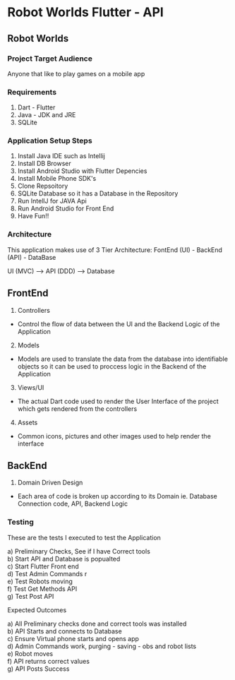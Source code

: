 # Robot Worlds Flutter - API

## Robot Worlds

### Project Target Audience

Anyone that like to play games on a mobile app

### Requirements

1. Dart - Flutter
2. Java - JDK and JRE
3. SQLite

### Application Setup Steps

1. Install Java IDE such as Intellij
2. Install DB Browser
3. Install Android Studio with Flutter Depencies
4. Install Mobile Phone SDK's
5. Clone Repsoitory
6. SQLite Database so it has a Database in the Repository
7. Run IntellJ for JAVA Api
8. Run Android Studio for Front End
9. Have Fun!!

### Architecture

This application makes use of 3 Tier Architecture: FontEnd (UI) - BackEnd (API) - DataBase

UI (MVC) --> API (DDD) --> Database 

## FrontEnd

1. Controllers
 - Control the flow of data between the UI and the Backend Logic of the Application
2. Models
 - Models are used to translate the data from the database into identifiable objects so it can be used to proccess logic in the Backend of the Application
3. Views/UI
 - The actual Dart code used to render the User Interface of the project which gets rendered from the controllers
4. Assets
 - Common icons, pictures and other images used to help render the interface

## BackEnd

1. Domain Driven Design
 - Each area of code is broken up according to its Domain ie. Database Connection code, API, Backend Logic

### Testing

These are the tests I executed to test the Application

a) Preliminary Checks, See if I have Correct tools <br/>
b) Start API and Database is popualted <br/>
c) Start Flutter Front end <br/>
d) Test Admin Commands r <br/>
e) Test Robots moving  <br/>
f) Test Get Methods API <br/>
g) Test Post API  <br/>

Expected Outcomes

a) All Preliminary checks done and correct tools was installed <br/>
b) API Starts and connects to Database <br/>
c) Ensure Virtual phone starts and opens app <br/>
d) Admin Commands work, purging - saving - obs and robot lists <br/>
e) Robot moves <br/>
f) API returns correct values <br/>
g) API Posts Success <br/>




